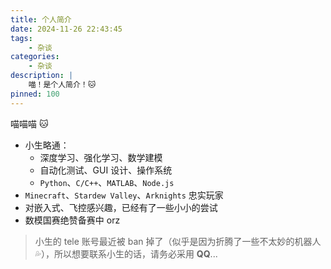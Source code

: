 ```yaml
---
title: 个人简介
date: 2024-11-26 22:43:45
tags:
    - 杂谈
categories:
    - 杂谈
description: |
    喵！是个人简介！🐱
pinned: 100
---
```


喵喵喵 🐱

- 小生略通：
  - 深度学习、强化学习、数学建模
  - 自动化测试、GUI 设计、操作系统
  - `Python`、`C/C++`、`MATLAB`、`Node.js`
- `Minecraft`、`Stardew Valley`、`Arknights` 忠实玩家
- 对嵌入式、飞控感兴趣，已经有了一些小小的尝试
- 数模国赛绝赞备赛中 orz

> 小生的 tele 账号最近被 ban 掉了（似乎是因为折腾了一些不太妙的机器人💦），所以想要联系小生的话，请务必采用 **QQ**...